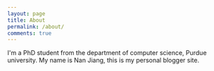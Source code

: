 ```yaml
---
layout: page
title: About
permalink: /about/
comments: true
---
```


I'm a PhD student from the department of computer science, Purdue university. My name is Nan Jiang, this is my personal blogger site.
